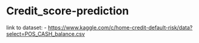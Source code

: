 # Credit_score-prediction
link to dataset: - https://www.kaggle.com/c/home-credit-default-risk/data?select=POS_CASH_balance.csv
